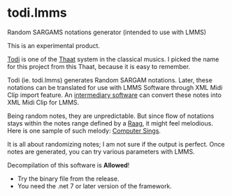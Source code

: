 # todi.lmms
Random SARGAMS notations generator (intended to use with LMMS)

This is an experimental product.

[Todi](https://en.wikipedia.org/wiki/Todi_(thaat)) is one of the [Thaat](https://en.wikipedia.org/wiki/Thaat) system in the classical musics.
I picked the name for this project from this Thaat, because it is easy to remember.

Todi (ie. todi.lmms) generates Random SARGAM notations.
Later, these notations can be translated for use with LMMS Software through XML Midi Clip import feature.
An [intermediary software](https://github.com/anytizer/swar.lmms) can convert these notes into XML Midi Clip for LMMS.

Being random notes, they are unpredictable. But since flow of notations stays within the notes range defined by a [Raag](https://en.wikipedia.org/wiki/Raga), it might feel melodious. Here is one sample of such melody: [Computer Sings](https://github.com/anytizer/melodies.lmms/tree/main/melodies/Computer-Sings-01/project/).

It is all about randomizing notes; I am not sure if the output is perfect.
Once notes are generated, you can try various parameters with LMMS.

Decompilation of this software is **Allowed**!

* Try the binary file from the release.
* You need the .net 7 or later version of the framework.
